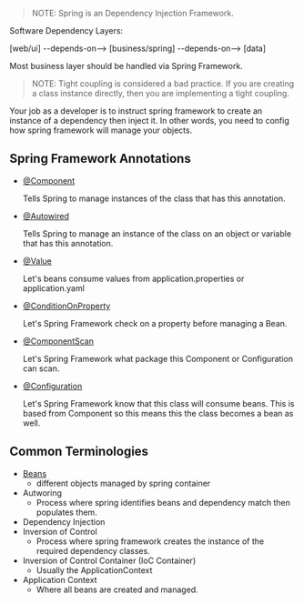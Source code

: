 > NOTE: Spring is an Dependency Injection Framework.

Software Dependency Layers:

[web/ui] --depends-on--> [business/spring] --depends-on--> [data]

Most business layer should be handled via Spring Framework.

> NOTE:
> Tight coupling is considered a bad practice.
> If you are creating a class instance directly, then you are implementing a tight coupling.

Your job as a developer is to instruct spring framework to create an instance of a dependency
then inject it. In other words, you need to config how spring framework will manage your
objects.

## Spring Framework Annotations

- [@Component](https://docs.spring.io/spring-framework/docs/current/javadoc-api/org/springframework/stereotype/Component.html)

  Tells Spring to manage instances of the class that has this annotation.

- [@Autowired](https://docs.spring.io/spring-framework/reference/core/beans/annotation-config/autowired.html)

  Tells Spring to manage an instance of the class on an object or variable that has this annotation.

- [@Value](https://docs.spring.io/spring-framework/reference/core/beans/annotation-config/value-annotations.html)

	Let's beans consume values from application.properties or application.yaml

- [@ConditionOnProperty](https://docs.spring.io/spring-boot/api/java/org/springframework/boot/autoconfigure/condition/ConditionalOnProperty.html)

	Let's Spring Framework check on a property before managing a Bean.

- [@ComponentScan](https://docs.spring.io/spring-framework/docs/current/javadoc-api/org/springframework/context/annotation/ComponentScan.html)
	
	Let's Spring Framework what package this Component or Configuration can scan.

- [@Configuration](https://docs.spring.io/spring-framework/docs/current/javadoc-api/org/springframework/context/annotation/Configuration.html)

	Let's Spring Framework know that this class will consume beans.
	This is based from Component so this means this the class becomes a bean as well.

## Common Terminologies

- [Beans](https://docs.spring.io/spring-framework/reference/core/beans/definition.html)
  - different objects managed by spring container
- Autworing
  - Process where spring identifies beans and dependency match then populates them.
- Dependency Injection
- Inversion of Control
  - Process where spring framework creates the instance of the required dependency classes.
- Inversion of Control Container (IoC Container)
  - Usually the ApplicationContext
- Application Context
  - Where all beans are created and managed.
